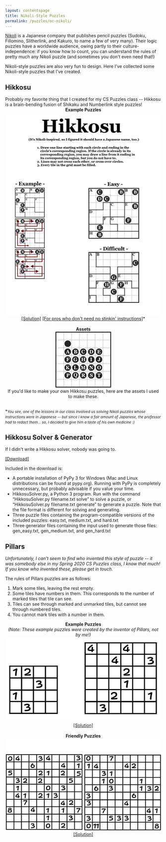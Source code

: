 ```yaml
---
layout: contentspage
title: Nikoli-Style Puzzles
permalink: /puzzles/oc-nikoli/
---
```


<a href="https://www.nikoli.co.jp/en/puzzles/">Nikoli</a> is a Japanese company that publishes pencil puzzles (Sudoku, Fillomino, Slitherlink, and Kakuro, to name a few of very many). Their logic puzzles have a worldwide audience, owing partly to their culture-independence: if you know how to count, you can understand the rules of pretty much any Nikoli puzzle (and sometimes you don't even need that!)

Nikoli-style puzzles are also very fun to design. Here I've collected some Nikoli-style puzzles that I've created.

<!--more-->

<h2 id="1">Hikkosu</h2>
Probably my favorite thing that I created for my CS Puzzles class -- Hikkosu is a brain-bending fusion of Shikaku and Numberlink style puzzles!

<center>
<b>Example Puzzles</b><br/>
<img src="/img/nikoli/Hikkosu-Example.png"><br/>
<a href="/img/nikoli/Hikkosu-Example-Solved.png">[Solution]</a>
<a href="/img/nikoli/Hikkosu-Joke.png">[For pros who don't need no stinkin' instructions]</a>*
</center>

<br/>

<center>
<b>Assets</b><br/>
<img src="/img/nikoli/Hikkosu-Assets.png"><br/>
If you'd like to make your own Hikkosu puzzles, here are the assets I used to make these.
</center>

<br/>

\*<small><em>You see, one of the lessons in our class involved us solving Nikoli puzzles whose instructions were in Japanese -- but since I know a fair amount of Japanese, the professor had to redact them... so, I decided to give him a taste of his own medicine :)</em></small>

<h2 id="2">Hikkosu Solver & Generator</h2>
If I didn't write a Hikkosu solver, nobody was going to.

<a href="/downloads/nikoli/Hikkosu-Solver.zip">[Download]</a>

Included in the download is:
<ul>
	<li>A portable installation of PyPy 3 for Windows (Mac and Linux distributions can be found at pypy.org). Running with PyPy is completely unnecessary, but probably advisable if you value your time.</li>
	<li>HikkosuSolver.py, a Python 3 program. Run with the command “HikkosuSolver.py filename.txt solve” to solve a puzzle, or “HikkosuSolver.py filename.txt generate” to generate a puzzle. Note that the file format is different for solving and generating.</li>
	<li>Three puzzle files containing the program-compatible versions of the included puzzles: easy.txt, medium.txt, and hard.txt</li>
	<li>Three generator files containing the input used to generate those files: gen_easy.txt, gen_medium.txt, and gen_hard.txt</li>
</ul>

<h2 id="3">Pillars</h2>
<em>Unfortunately, I can't seem to find who invented this style of puzzle -- it was somebody else in my Spring 2020 CS Puzzles class, I know that much! If you know who invented these, please get in touch.</em>

The rules of Pillars puzzles are as follows:
<ol>
	<li>Mark some tiles, leaving the rest empty.</li>
	<li>Some tiles have numbers in them. This corresponds to the number of marked tiles that tile can see.</li>
	<li>Tiles can see through marked and unmarked tiles, but cannot see through numbered tiles.</li>
	<li>You cannot mark tiles with a number in them.</li>
</ol>

<center>
<b>Example Puzzles</b><br/>
<em>(Note: These example puzzles were created by the inventor of Pillars, not by me!)</em>
<img src="/img/nikoli/Pillars-Example.png"><br/>
<a href="/img/nikoli/Pillars-Example-Solved.png">[Solution]</a>
</center>

<br/>

<center>
<b>Friendly Puzzles</b><br/>
<img src="/img/nikoli/Pillars-1.png"><br/>
<a href="/img/nikoli/Pillars-1-Solved.png">[Solution]</a>
</center>